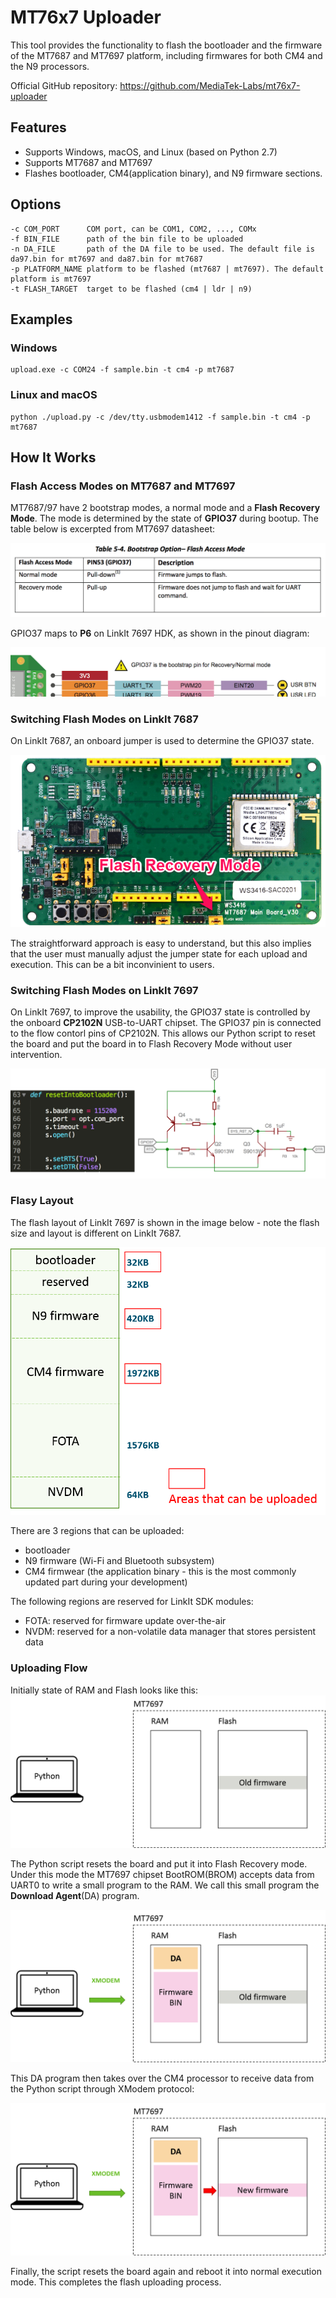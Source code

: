 # MT76x7 Uploader

This tool provides the functionality to flash the bootloader and the firmware of the MT7687 and MT7697 platform, including firmwares for both CM4 and the N9 processors.

Official GitHub repository: https://github.com/MediaTek-Labs/mt76x7-uploader

## Features
 * Supports Windows, macOS, and Linux (based on Python 2.7)
 * Supports MT7687 and MT7697
 * Flashes bootloader, CM4(application binary), and N9 firmware sections.

## Options
```
-c COM_PORT      COM port, can be COM1, COM2, ..., COMx
-f BIN_FILE      path of the bin file to be uploaded
-n DA_FILE       path of the DA file to be used. The default file is da97.bin for mt7697 and da87.bin for mt7687
-p PLATFORM_NAME platform to be flashed (mt7687 | mt7697). The default platform is mt7697
-t FLASH_TARGET  target to be flashed (cm4 | ldr | n9)
```

## Examples

### Windows
```
upload.exe -c COM24 -f sample.bin -t cm4 -p mt7687
```

### Linux and macOS
```
python ./upload.py -c /dev/tty.usbmodem1412 -f sample.bin -t cm4 -p mt7687
```

## How It Works


### Flash Access Modes on MT7687 and MT7697

MT7687/97 have 2 bootstrap modes, a normal mode and a **Flash Recovery Mode**. The mode is determined by the state of **GPIO37** during bootup. The table below is excerpted from MT7697 datasheet:

![MT7697 flash mode table](doc/images/flash_mode_table.png)

GPIO37 maps to **P6** on LinkIt 7697 HDK, as shown in the pinout diagram:

![LinkIt 7697 P6](doc/images/linkit7697_gpio37.png)

### Switching Flash Modes on LinkIt 7687

On LinkIt 7687, an onboard jumper is used to determine the GPIO37 state.

![LinkIt 7687 Flash Mode Jumper](doc/images/linkit_7687_flash_mode.png)

The straightforward approach is easy to understand, but this also implies that the user must manually adjust the jumper state for each upload and execution. This can be a bit inconvinient to users.

### Switching Flash Modes on LinkIt 7697

On LinkIt 7697, to improve the usability, the GPIO37 state is controlled by the onboard **CP2102N** USB-to-UART chipset. The GPIO37 pin is connected to the flow contorl pins of CP2102N. This allows our Python script to reset the board and put the board in to Flash Recovery Mode without user intervention.

![LinkIt 7697 Flash Mode Circuit](doc/images/linkit_7697_flash_mode_switch.png)


### Flasy Layout

The flash layout of LinkIt 7697 is shown in the image below - note the flash size and layout is different on LinkIt 7687.

![LinkIt 76x7 Flash Layout](doc/images/flash_layout.png)

There are 3 regions that can be uploaded:
 * bootloader
 * N9 firmware (Wi-Fi and Bluetooth subsystem)
 * CM4 firmwear (the application binary - this is the most commonly updated part during your development)

 The following regions are reserved for LinkIt SDK modules:
  * FOTA: reserved for firmware update over-the-air
  * NVDM: reserved for a non-volatile data manager that stores persistent data

### Uploading Flow

Initially state of RAM and Flash looks like this:
![upload flow step 1](doc/images/upload_flow_1.png)

The Python script resets the board and put it into Flash Recovery mode. Under this mode the MT7697 chipset BootROM(BROM) accepts data from UART0 to write a small program to the RAM. We call this small program the **Download Agent**(DA) program. 

![upload flow step 2](doc/images/upload_flow_2.png)

This DA program then takes over the CM4 processor to receive data from the Python script through XModem protocol:

![upload flow step 3](doc/images/upload_flow_3.png)

Finally, the script resets the board again and reboot it into normal execution mode. This completes the flash uploading process.



